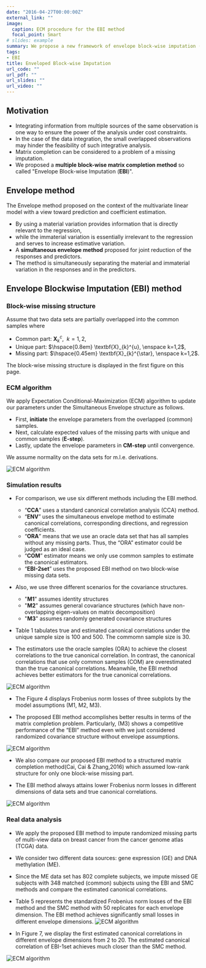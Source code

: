 ```yaml
---
date: "2016-04-27T00:00:00Z"
external_link: ""
image:
  caption: ECM procedure for the EBI method
  focal_point: Smart
# slides: example
summary: We propose a new framework of envelope block-wise imputation (EBI) to address block-wise missingness. The proposed method considers canonical correlations of multi-source data and impute the missing parts by estimating canonical correlations.
tags:
- EBI
title: Enveloped Block-wise Imputation
url_code: ""
url_pdf: ""
url_slides: ""
url_video: ""
---
```


## **Motivation**

* Integrating information from multiple sources of the same observation is one way to ensure the power of the analysis under cost constraints. 
* In the case of the data integration, the small overlapped observations may hinder the feasibility of such integrative analysis. 
* Matrix completion can be considered to a problem of a missing imputation.
* We proposed a **multiple block-wise matrix completion method** so called "Envelope Block-wise Imputation (**EBI**)".

## **Envelope method**

The Envelope method proposed on the context of the multivariate linear model with a view toward prediction and coefficient estimation. 
* By using a material variation provides information that is directly relevant to the regression, 
* while the immaterial variation is essentially irrelevant to the regression and serves to increase estimative variation.
* A **simultaneous envelope method** proposed for joint reduction of the responses and predictors.
* The method is simultaneously separating the material and immaterial variation in the responses and in the predictors.

## **Envelope Blockwise Imputation (EBI) method**

### Block-wise missing structure

Assume that two data sets are partially overlapped into the common samples where
* Common part: $\mathbf{X}_{k}^{c}, \enspace k=1,2$, 
* Unique part: $\hspace{0.8em} \textbf{X}_{k}^{u}, \enspace k=1,2$,
* Missing part: $\hspace{0.45em} \textbf{X}_{k}^{\star}, \enspace k=1,2$.

The block-wise missing structure is displayed in the first figure on this page.

### ECM algorithm

We apply Expectation Conditional-Maximization (ECM) algorithm to update our parameters under the Simultaneous Envelope structure as follows. 

* First, **initiate** the envelope parameters from the overlapped (common) samples.
* Next, calculate expected values of the missing parts with unique and common samples (**E-step**).
* Lastly, update the envelope parameters in **CM-step** until convergence.

We assume normality on the data sets for m.l.e. derivations.

![ECM algorithm](algorithm.png)

### Simulation results

* For comparison, we use six different methods including the EBI method.
  * “**CCA**” uses a standard canonical correlation analysis (CCA) method.
  * “**ENV**” uses the simultaneous envelope method to estimate canonical correlations, corresponding directions, and regression coefficients.
  * “**ORA**” means that we use an oracle data set that has all samples without any missing parts. Thus, the “ORA” estimator could be judged as an ideal case.
  * “**COM**” estimator means we only use common samples to estimate the canonical estimators.
  * “**EBI-2set**” uses the proposed EBI method on two block-wise missing data sets.

* Also, we use three different scenarios for the covariance structures.
  * "**M1**" assumes identity structures
  * "**M2**" assumes general covariance structures (which have non-overlapping eigen-values on matrix decomposition)
  * "**M3**" assumes randomly generated covariance structures

* Table 1 tabulates true and estimated canonical correlations under the unique sample size is 100 and 500. The commomn sample size is 30. 

* The estimators use the oracle samples (ORA) to achieve the closest correlations to the true canonical correlation. In contrast, the canonical correlations that use only common samples (COM) are overestimated than the true canonical correlations. Meanwhile, the EBI method achieves better estimators for the true canonical correlations.

![ECM algorithm](output_correlation.png)

* The Figure 4 displays Frobenius norm losses of three subplots by the model assumptions (M1, M2, M3).

* The proposed EBI method accomplishes better results in terms of the matrix completion problem. Particularly, (M3) shows a competitive performance of the “EBI” method even with we just considered randomized covariance structure without envelope assumptions.

![ECM algorithm](output_Frob_norm.png)

* We also compare our proposed EBI method to a structured matrix completion method(Cai, Cai & Zhang,2016) which assumed low-rank structure for only one block-wise missing part.

* The EBI method always attains lower Frobenius norm losses in different dimensions of data sets and true canonical correlations.

![ECM algorithm](output_comparison_SMC.png)

### Real data analysis

* We apply the proposed EBI method to impute randomized missing parts of multi-view data on breast cancer from the cancer genome atlas (TCGA) data.
* We consider two different data sources: gene expression (GE) and DNA methylation (ME).
* Since the ME data set has 802 complete subjects, we impute missed GE subjects with 348 matched (common) subjects using the EBI and SMC methods and compare the estimated canonical correlations.

* Table 5 represents the standardized Frobenius norm losses of the EBI method and the SMC method with 50 replicates for each envelope dimension. The EBI method achieves signiﬁcantly small losses in different envelope dimensions.
![ECM algorithm](real_correlation.png)
* In Figure 7, we display the first estimated canonical correlations in different envelope dimensions from 2 to 20. The estimated canonical correlation of EBI-1set achieves much closer than the SMC method.


![ECM algorithm](real_corr_plot.png)



